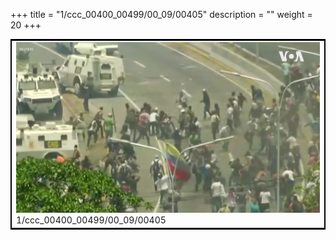 +++
title = "1/ccc_00400_00499/00_09/00405"
description = ""
weight = 20
+++

<table style="border:2px solid black;max-width:800px;max-height:800px;" 
><tr><td>
<img class="center-fit-jpg"
src="/jpg_/aaa_20190430_NxaOmWaI8sI_00404.jpg">
1/ccc_00400_00499/00_09/00405
</img></td></tr></table>
